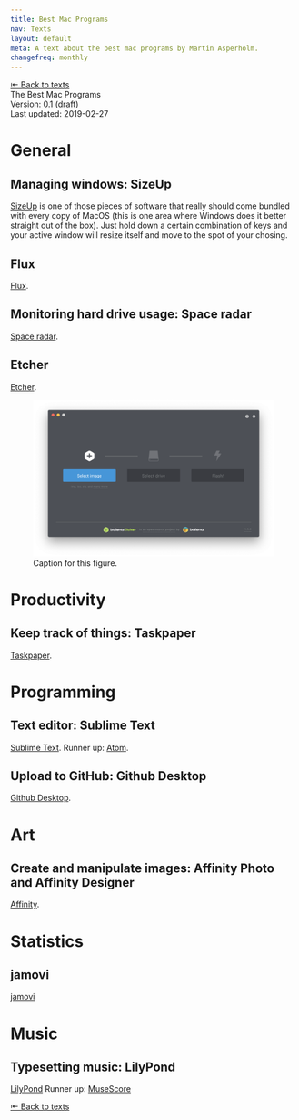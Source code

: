 ```yaml
---
title: Best Mac Programs
nav: Texts
layout: default
meta: A text about the best mac programs by Martin Asperholm.
changefreq: monthly
---
```


<div class="article_back_top"><a href="/texts/">&#8676; Back to texts</a></div>

<div class="article_start">
	<div class="article_title">The Best Mac Programs</div>
	<div class="article_status">Version: 0.1 (draft)</div>
	<div class="article_last_updated">Last updated: 2019-02-27</div>
</div>

# General
## Managing windows: SizeUp
[SizeUp](http://www.irradiatedsoftware.com/sizeup/) is one of those pieces of software that really should come bundled with every copy of MacOS (this is one area where Windows does it better straight out of the box). Just hold down a certain combination of keys and your active window will resize itself and move to the spot of your chosing.

## Flux
[Flux](https://justgetflux.com).

## Monitoring hard drive usage: Space radar
[Space radar](https://github.com/zz85/space-radar/tree/master).

## Etcher
[Etcher](https://github.com/balena-io/etcher).

<figure class="figure">
	<img src="./images/Etcher.png">
	<figcaption class="figure_caption">Caption for this figure.</figcaption>
</figure>

# Productivity
## Keep track of things: Taskpaper
[Taskpaper](https://www.taskpaper.com).

# Programming
## Text editor: Sublime Text
[Sublime Text](www.duckduckgo.com).
Runner up: [Atom](https://github.com/atom/atom).

## Upload to GitHub: Github Desktop
[Github Desktop](https://desktop.github.com).

# Art
## Create and manipulate images: Affinity Photo and Affinity Designer
[Affinity](https://affinity.serif.com/en-us/).

# Statistics
## jamovi
[jamovi](https://www.jamovi.org)

# Music
## Typesetting music: LilyPond
[LilyPond](http://lilypond.org)
Runner up: [MuseScore](https://musescore.org/en)

<div class="article_back_bottom"><a href="/texts/">&#8676; Back to texts</a></div>
